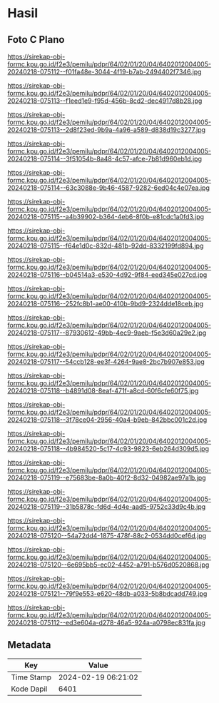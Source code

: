 # Hasil

## Foto C Plano

https://sirekap-obj-formc.kpu.go.id/f2e3/pemilu/pdpr/64/02/01/20/04/6402012004005-20240218-075112--f01fa48e-3044-4f19-b7ab-2494402f7346.jpg

https://sirekap-obj-formc.kpu.go.id/f2e3/pemilu/pdpr/64/02/01/20/04/6402012004005-20240218-075113--f1eed1e9-f95d-456b-8cd2-dec4917d8b28.jpg

https://sirekap-obj-formc.kpu.go.id/f2e3/pemilu/pdpr/64/02/01/20/04/6402012004005-20240218-075113--2d8f23ed-9b9a-4a96-a589-d838d19c3277.jpg

https://sirekap-obj-formc.kpu.go.id/f2e3/pemilu/pdpr/64/02/01/20/04/6402012004005-20240218-075114--3f51054b-8a48-4c57-afce-7b81d960eb1d.jpg

https://sirekap-obj-formc.kpu.go.id/f2e3/pemilu/pdpr/64/02/01/20/04/6402012004005-20240218-075114--63c3088e-9b46-4587-9282-6ed04c4e07ea.jpg

https://sirekap-obj-formc.kpu.go.id/f2e3/pemilu/pdpr/64/02/01/20/04/6402012004005-20240218-075115--a4b39902-b364-4eb6-8f0b-e81cdc1a0fd3.jpg

https://sirekap-obj-formc.kpu.go.id/f2e3/pemilu/pdpr/64/02/01/20/04/6402012004005-20240218-075115--f64e1d0c-832d-481b-92dd-8332199fd894.jpg

https://sirekap-obj-formc.kpu.go.id/f2e3/pemilu/pdpr/64/02/01/20/04/6402012004005-20240218-075116--b04514a3-e530-4d92-9f84-eed345e027cd.jpg

https://sirekap-obj-formc.kpu.go.id/f2e3/pemilu/pdpr/64/02/01/20/04/6402012004005-20240218-075116--252fc8b1-ae00-410b-9bd9-2324dde18ceb.jpg

https://sirekap-obj-formc.kpu.go.id/f2e3/pemilu/pdpr/64/02/01/20/04/6402012004005-20240218-075117--87930612-49bb-4ec9-9aeb-f5e3d60a29e2.jpg

https://sirekap-obj-formc.kpu.go.id/f2e3/pemilu/pdpr/64/02/01/20/04/6402012004005-20240218-075117--54ccb128-ee3f-4264-9ae8-2bc7b907e853.jpg

https://sirekap-obj-formc.kpu.go.id/f2e3/pemilu/pdpr/64/02/01/20/04/6402012004005-20240218-075118--b4891d08-8eaf-471f-a8cd-60f6cfe60f75.jpg

https://sirekap-obj-formc.kpu.go.id/f2e3/pemilu/pdpr/64/02/01/20/04/6402012004005-20240218-075118--3f78ce04-2956-40a4-b9eb-842bbc001c2d.jpg

https://sirekap-obj-formc.kpu.go.id/f2e3/pemilu/pdpr/64/02/01/20/04/6402012004005-20240218-075118--4b984520-5c17-4c93-9823-6eb264d309d5.jpg

https://sirekap-obj-formc.kpu.go.id/f2e3/pemilu/pdpr/64/02/01/20/04/6402012004005-20240218-075119--e75683be-8a0b-40f2-8d32-04982ae97a1b.jpg

https://sirekap-obj-formc.kpu.go.id/f2e3/pemilu/pdpr/64/02/01/20/04/6402012004005-20240218-075119--31b5878c-fd6d-4d4e-aad5-9752c33d9c4b.jpg

https://sirekap-obj-formc.kpu.go.id/f2e3/pemilu/pdpr/64/02/01/20/04/6402012004005-20240218-075120--54a72dd4-1875-478f-88c2-0534dd0cef6d.jpg

https://sirekap-obj-formc.kpu.go.id/f2e3/pemilu/pdpr/64/02/01/20/04/6402012004005-20240218-075120--6e695bb5-ec02-4452-a791-b576d0520868.jpg

https://sirekap-obj-formc.kpu.go.id/f2e3/pemilu/pdpr/64/02/01/20/04/6402012004005-20240218-075121--79f9e553-e620-48db-a033-5b8bdcadd749.jpg

https://sirekap-obj-formc.kpu.go.id/f2e3/pemilu/pdpr/64/02/01/20/04/6402012004005-20240218-075112--ed3e604a-d278-46a5-924a-a0798ec831fa.jpg


## Metadata

| Key        | Value               |
| ---------- | ------------------- |
| Time Stamp | 2024-02-19 06:21:02 |
| Kode Dapil | 6401                |



